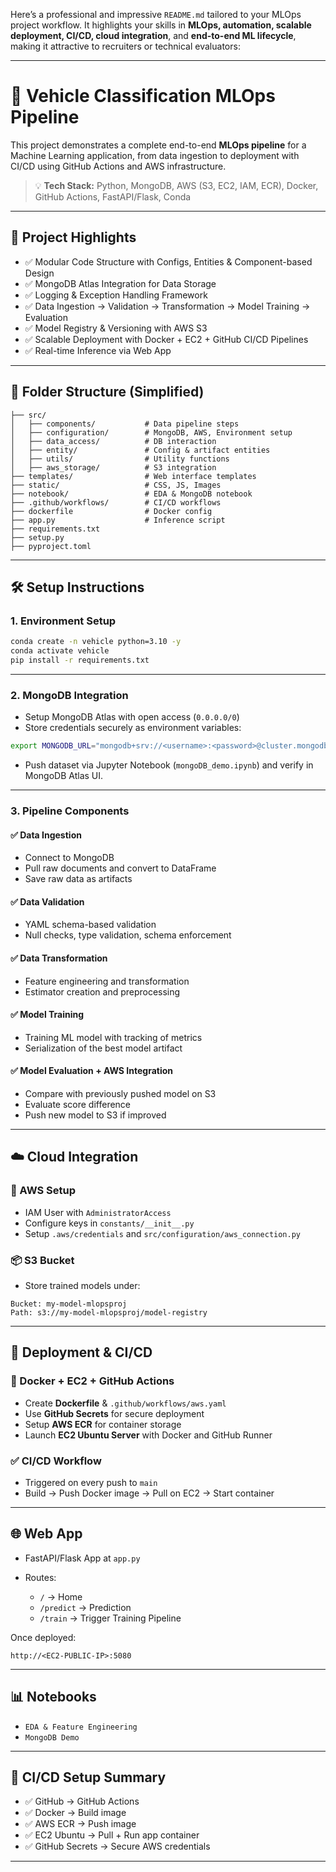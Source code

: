 Here’s a professional and impressive `README.md` tailored to your MLOps project workflow. It highlights your skills in **MLOps, automation, scalable deployment, CI/CD, cloud integration**, and **end-to-end ML lifecycle**, making it attractive to recruiters or technical evaluators:

---

# 🚗 Vehicle Classification MLOps Pipeline

This project demonstrates a complete end-to-end **MLOps pipeline** for a Machine Learning application, from data ingestion to deployment with CI/CD using GitHub Actions and AWS infrastructure.

> 💡 **Tech Stack:** Python, MongoDB, AWS (S3, EC2, IAM, ECR), Docker, GitHub Actions, FastAPI/Flask, Conda

---

## 📌 Project Highlights

* ✅ Modular Code Structure with Configs, Entities & Component-based Design
* ✅ MongoDB Atlas Integration for Data Storage
* ✅ Logging & Exception Handling Framework
* ✅ Data Ingestion → Validation → Transformation → Model Training → Evaluation
* ✅ Model Registry & Versioning with AWS S3
* ✅ Scalable Deployment with Docker + EC2 + GitHub CI/CD Pipelines
* ✅ Real-time Inference via Web App

---

## 📂 Folder Structure (Simplified)

```
├── src/
│   ├── components/           # Data pipeline steps
│   ├── configuration/        # MongoDB, AWS, Environment setup
│   ├── data_access/          # DB interaction
│   ├── entity/               # Config & artifact entities
│   ├── utils/                # Utility functions
│   ├── aws_storage/          # S3 integration
├── templates/                # Web interface templates
├── static/                   # CSS, JS, Images
├── notebook/                 # EDA & MongoDB notebook
├── .github/workflows/        # CI/CD workflows
├── dockerfile                # Docker config
├── app.py                    # Inference script
├── requirements.txt
├── setup.py
├── pyproject.toml
```

---

## 🛠️ Setup Instructions

### 1. Environment Setup

```bash
conda create -n vehicle python=3.10 -y
conda activate vehicle
pip install -r requirements.txt
```

---

### 2. MongoDB Integration

* Setup MongoDB Atlas with open access (`0.0.0.0/0`)
* Store credentials securely as environment variables:

```bash
export MONGODB_URL="mongodb+srv://<username>:<password>@cluster.mongodb.net"
```

* Push dataset via Jupyter Notebook (`mongoDB_demo.ipynb`) and verify in MongoDB Atlas UI.

---

### 3. Pipeline Components

#### ✅ Data Ingestion

* Connect to MongoDB
* Pull raw documents and convert to DataFrame
* Save raw data as artifacts

#### ✅ Data Validation

* YAML schema-based validation
* Null checks, type validation, schema enforcement

#### ✅ Data Transformation

* Feature engineering and transformation
* Estimator creation and preprocessing

#### ✅ Model Training

* Training ML model with tracking of metrics
* Serialization of the best model artifact

#### ✅ Model Evaluation + AWS Integration

* Compare with previously pushed model on S3
* Evaluate score difference
* Push new model to S3 if improved

---

## ☁️ Cloud Integration

### 🔐 AWS Setup

* IAM User with `AdministratorAccess`
* Configure keys in `constants/__init__.py`
* Setup `.aws/credentials` and `src/configuration/aws_connection.py`

### 📦 S3 Bucket

* Store trained models under:

```
Bucket: my-model-mlopsproj
Path: s3://my-model-mlopsproj/model-registry
```

---

## 🚀 Deployment & CI/CD

### 🔧 Docker + EC2 + GitHub Actions

* Create **Dockerfile** & `.github/workflows/aws.yaml`
* Use **GitHub Secrets** for secure deployment
* Setup **AWS ECR** for container storage
* Launch **EC2 Ubuntu Server** with Docker and GitHub Runner

### ✅ CI/CD Workflow

* Triggered on every push to `main`
* Build → Push Docker image → Pull on EC2 → Start container

---

## 🌐 Web App

* FastAPI/Flask App at `app.py`
* Routes:

  * `/` → Home
  * `/predict` → Prediction
  * `/train` → Trigger Training Pipeline

Once deployed:

```http
http://<EC2-PUBLIC-IP>:5080
```

---

## 📊 Notebooks

* `EDA & Feature Engineering`
* `MongoDB Demo`

---

## 📌 CI/CD Setup Summary

* ✅ GitHub → GitHub Actions
* ✅ Docker → Build image
* ✅ AWS ECR → Push image
* ✅ EC2 Ubuntu → Pull + Run app container
* ✅ GitHub Secrets → Secure AWS credentials

---